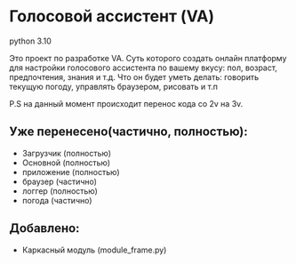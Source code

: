 # Голосовой ассистент (VA)
python 3.10

Это проект по разработке VA. Суть которого создать онлайн платформу для настройки голосового ассистента по вашему вкусу: пол, возраст, предпочтения, знания и т.д. 
Что он будет уметь делать: говорить текущую погоду, управлять браузером, рисовать и т.п

P.S на данный момент происходит перенос кода со 2v на 3v.

## Уже перенесено(частично, полностью):
- Загрузчик <Loader> (полностью)
- Основной <VoiceAssistant> (полностью)
- приложение <GUI> (полностью)
- браузер <Browser> (частично)
- логгер <Logger> (полностью)
- погода <Weather> (частично)

## Добавлено:
- Каркасный модуль (module_frame.py)
